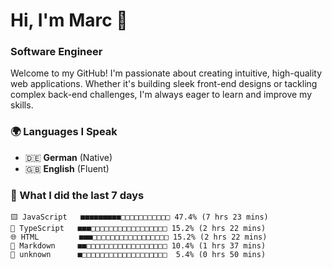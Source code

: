 # Hi, I'm Marc 👋 
### Software Engineer

Welcome to my GitHub! I'm passionate about creating intuitive, high-quality web applications. Whether it's building sleek front-end designs or tackling complex back-end challenges, I'm always eager to learn and improve my skills.  

### 🌍 Languages I Speak  
- 🇩🇪 **German** (Native)  
- 🇬🇧 **English** (Fluent)

### 🤯 What I did the last 7 days

```
🟨 JavaScript   ■■■■■■■■■□□□□□□□□□□□ 47.4% (7 hrs 23 mins)
🔷 TypeScript   ■■■□□□□□□□□□□□□□□□□□ 15.2% (2 hrs 22 mins)
🌐 HTML         ■■■□□□□□□□□□□□□□□□□□ 15.2% (2 hrs 22 mins)
📝 Markdown     ■■□□□□□□□□□□□□□□□□□□ 10.4% (1 hrs 37 mins)
📄 unknown      ■□□□□□□□□□□□□□□□□□□□  5.4% (0 hrs 50 mins)
```
